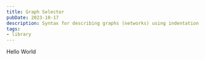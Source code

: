```yaml
---
title: Graph Selector
pubDate: 2023-10-17
description: Syntax for describing graphs (networks) using indentation and CSS Selectors
tags:
- library
---
```

Hello World